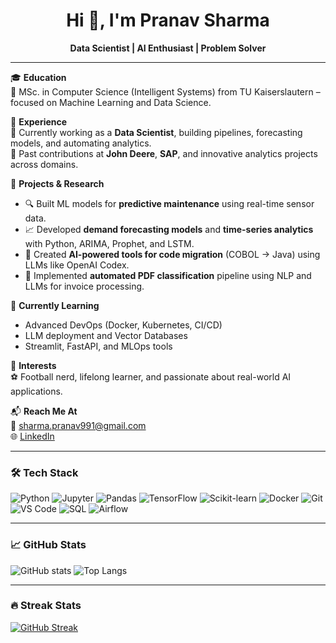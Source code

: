 <h1 align="center">Hi 👋, I'm Pranav Sharma</h1>

<p align="center">
  <b>Data Scientist | AI Enthusiast | Problem Solver</b>  
</p>

---

🎓 **Education**  
📘 MSc. in Computer Science (Intelligent Systems) from TU Kaiserslautern – focused on Machine Learning and Data Science.

💼 **Experience**  
🚀 Currently working as a **Data Scientist**, building pipelines, forecasting models, and automating analytics.  
🏢 Past contributions at **John Deere**, **SAP**, and innovative analytics projects across domains.

🧠 **Projects & Research**  
- 🔍 Built ML models for **predictive maintenance** using real-time sensor data.  
- 📈 Developed **demand forecasting models** and **time-series analytics** with Python, ARIMA, Prophet, and LSTM.  
- 🤖 Created **AI-powered tools for code migration** (COBOL → Java) using LLMs like OpenAI Codex.  
- 🧾 Implemented **automated PDF classification** pipeline using NLP and LLMs for invoice processing.

🌱 **Currently Learning**  
- Advanced DevOps (Docker, Kubernetes, CI/CD)  
- LLM deployment and Vector Databases  
- Streamlit, FastAPI, and MLOps tools

🔭 **Interests**  
⚽ Football nerd, lifelong learner, and passionate about real-world AI applications.

📬 **Reach Me At**  
📧 sharma.pranav991@gmail.com  
🌐 [LinkedIn](https://www.linkedin.com/in/pranavs-sharma-ps/)

---

### 🛠️ Tech Stack

![Python](https://img.shields.io/badge/-Python-333333?style=flat&logo=python)
![Jupyter](https://img.shields.io/badge/-Jupyter-333333?style=flat&logo=Jupyter)
![Pandas](https://img.shields.io/badge/-Pandas-333333?style=flat&logo=pandas)
![TensorFlow](https://img.shields.io/badge/-TensorFlow-333333?style=flat&logo=tensorflow)
![Scikit-learn](https://img.shields.io/badge/-Scikit--Learn-333333?style=flat&logo=scikit-learn)
![Docker](https://img.shields.io/badge/-Docker-333333?style=flat&logo=docker)
![Git](https://img.shields.io/badge/-Git-333333?style=flat&logo=git)
![VS Code](https://img.shields.io/badge/-VS%20Code-333333?style=flat&logo=visual-studio-code)
![SQL](https://img.shields.io/badge/-SQL-333333?style=flat&logo=mysql)
![Airflow](https://img.shields.io/badge/-Apache%20Airflow-333333?style=flat&logo=apache-airflow)

---

### 📈 GitHub Stats

![GitHub stats](https://github-readme-stats.vercel.app/api?username=pranavsharma07&show_icons=true&theme=radical)
![Top Langs](https://github-readme-stats.vercel.app/api/top-langs/?username=pranavsharma07&layout=compact&theme=radical)

---

### 🔥 Streak Stats

[![GitHub Streak](https://streak-stats.demolab.com?user=pranavsharma07&theme=radical)](https://git.io/streak-stats)
